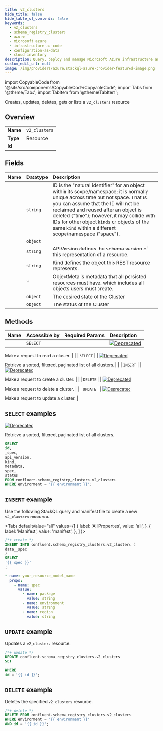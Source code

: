 ```yaml
---
title: v2_clusters
hide_title: false
hide_table_of_contents: false
keywords:
  - v2_clusters
  - schema_registry_clusters
  - azure
  - microsoft azure
  - infrastructure-as-code
  - configuration-as-data
  - cloud inventory
description: Query, deploy and manage Microsoft Azure infrastructure and resources using SQL
custom_edit_url: null
image: /img/providers/azure/stackql-azure-provider-featured-image.png
---
```


import CopyableCode from '@site/src/components/CopyableCode/CopyableCode';
import Tabs from '@theme/Tabs';
import TabItem from '@theme/TabItem';

Creates, updates, deletes, gets or lists a <code>v2_clusters</code> resource.

## Overview
<table><tbody>
<tr><td><b>Name</b></td><td><code>v2_clusters</code></td></tr>
<tr><td><b>Type</b></td><td>Resource</td></tr>
<tr><td><b>Id</b></td><td><CopyableCode code="confluent.schema_registry_clusters.v2_clusters" /></td></tr>
</tbody></table>

## Fields
| Name | Datatype | Description |
|:-----|:---------|:------------|
| <CopyableCode code="id" /> | `string` | ID is the "natural identifier" for an object within its scope/namespace; it is normally unique across time but not space. That is, you can assume that the ID will not be reclaimed and reused after an object is deleted ("time"); however, it may collide with IDs for other object `kinds` or objects of the same `kind` within a different scope/namespace ("space"). |
| <CopyableCode code="_spec" /> | `object` |  |
| <CopyableCode code="api_version" /> | `string` | APIVersion defines the schema version of this representation of a resource. |
| <CopyableCode code="kind" /> | `string` | Kind defines the object this REST resource represents. |
| <CopyableCode code="metadata" /> | `` | ObjectMeta is metadata that all persisted resources must have, which includes all objects users must create. |
| <CopyableCode code="spec" /> | `object` | The desired state of the Cluster |
| <CopyableCode code="status" /> | `object` | The status of the Cluster |

## Methods
| Name | Accessible by | Required Params | Description |
|:-----|:--------------|:----------------|:------------|
| <CopyableCode code="get_srcm_v2cluster" /> | `SELECT` | <CopyableCode code="environment, id" /> | [![Deprecated](https://img.shields.io/badge/Lifecycle%20Stage-Deprecated-%23ff005c)](#section/Versioning/API-Lifecycle-Policy)

Make a request to read a cluster. |
| <CopyableCode code="list_srcm_v2clusters" /> | `SELECT` | <CopyableCode code="environment" /> | [![Deprecated](https://img.shields.io/badge/Lifecycle%20Stage-Deprecated-%23ff005c)](#section/Versioning/API-Lifecycle-Policy)

Retrieve a sorted, filtered, paginated list of all clusters. |
| <CopyableCode code="create_srcm_v2cluster" /> | `INSERT` | <CopyableCode code="" /> | [![Deprecated](https://img.shields.io/badge/Lifecycle%20Stage-Deprecated-%23ff005c)](#section/Versioning/API-Lifecycle-Policy)

Make a request to create a cluster. |
| <CopyableCode code="delete_srcm_v2cluster" /> | `DELETE` | <CopyableCode code="environment, id" /> | [![Deprecated](https://img.shields.io/badge/Lifecycle%20Stage-Deprecated-%23ff005c)](#section/Versioning/API-Lifecycle-Policy)

Make a request to delete a cluster. |
| <CopyableCode code="update_srcm_v2cluster" /> | `UPDATE` | <CopyableCode code="id" /> | [![Deprecated](https://img.shields.io/badge/Lifecycle%20Stage-Deprecated-%23ff005c)](#section/Versioning/API-Lifecycle-Policy)

Make a request to update a cluster. |

## `SELECT` examples

[![Deprecated](https://img.shields.io/badge/Lifecycle%20Stage-Deprecated-%23ff005c)](#section/Versioning/API-Lifecycle-Policy)

Retrieve a sorted, filtered, paginated list of all clusters.


```sql
SELECT
id,
_spec,
api_version,
kind,
metadata,
spec,
status
FROM confluent.schema_registry_clusters.v2_clusters
WHERE environment = '{{ environment }}';
```
## `INSERT` example

Use the following StackQL query and manifest file to create a new <code>v2_clusters</code> resource.

<Tabs
    defaultValue="all"
    values={[
        { label: 'All Properties', value: 'all', },
        { label: 'Manifest', value: 'manifest', },
    ]
}>
<TabItem value="all">

```sql
/*+ create */
INSERT INTO confluent.schema_registry_clusters.v2_clusters (
data__spec
)
SELECT 
'{{ spec }}'
;
```
</TabItem>
<TabItem value="manifest">

```yaml
- name: your_resource_model_name
  props:
    - name: spec
      value:
        - name: package
          value: string
        - name: environment
          value: string
        - name: region
          value: string

```
</TabItem>
</Tabs>

## `UPDATE` example

Updates a <code>v2_clusters</code> resource.

```sql
/*+ update */
UPDATE confluent.schema_registry_clusters.v2_clusters
SET 

WHERE 
id = '{{ id }}';
```

## `DELETE` example

Deletes the specified <code>v2_clusters</code> resource.

```sql
/*+ delete */
DELETE FROM confluent.schema_registry_clusters.v2_clusters
WHERE environment = '{{ environment }}'
AND id = '{{ id }}';
```
